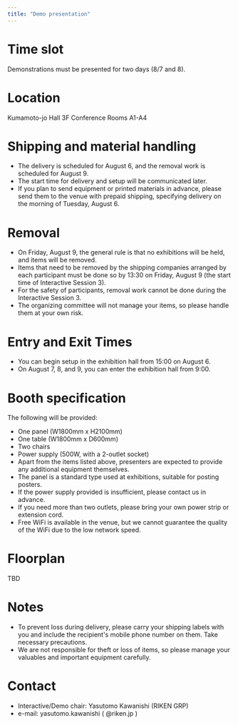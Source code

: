 ```yaml
---
title: "Demo presentation"
---
```


# Time slot

Demonstrations must be presented for two days (8/7 and 8).

# Location

Kumamoto-jo Hall 3F Conference Rooms A1-A4

# Shipping and material handling
- The delivery is scheduled for August 6, and the removal work is scheduled for August 9.
- The start time for delivery and setup will be communicated later.
- If you plan to send equipment or printed materials in advance, please send them to the venue with prepaid shipping, specifying delivery on the morning of Tuesday, August 6.

# Removal
- On Friday, August 9, the general rule is that no exhibitions will be held, and items will be removed.
- Items that need to be removed by the shipping companies arranged by each participant must be done so by 13:30 on Friday, August 9 (the start time of Interactive Session 3).
- For the safety of participants, removal work cannot be done during the Interactive Session 3.
- The organizing committee will not manage your items, so please handle them at your own risk.

# Entry and Exit Times
- You can begin setup in the exhibition hall from 15:00 on August 6.
- On August 7, 8, and 9, you can enter the exhibition hall from 9:00.

# Booth specification
The following will be provided:

- One panel (W1800mm x H2100mm)
- One table (W1800mm x D600mm)
- Two chairs
- Power supply (500W, with a 2-outlet socket)
- Apart from the items listed above, presenters are expected to provide any additional equipment themselves.
- The panel is a standard type used at exhibitions, suitable for posting posters.
- If the power supply provided is insufficient, please contact us in advance.
- If you need more than two outlets, please bring your own power strip or extension cord.
- Free WiFi is available in the venue, but we cannot guarantee the quality of the WiFi due to the low network speed.

# Floorplan
TBD


# Notes
- To prevent loss during delivery, please carry your shipping labels with you and include the recipient's mobile phone number on them. Take necessary precautions.
- We are not responsible for theft or loss of items, so please manage your valuables and important equipment carefully.

# Contact

- Interactive/Demo chair: Yasutomo Kawanishi (RIKEN GRP)
- e-mail: yasutomo.kawanishi ( @riken.jp )
